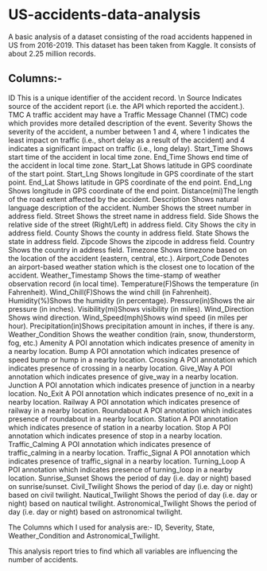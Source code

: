 # US-accidents-data-analysis
A basic analysis of a dataset consisting of the road accidents happened in US from 2016-2019. This dataset has been taken from Kaggle.
It consists of about 2.25 million records.

## Columns:-
ID This is a unique identifier of the accident record. \n
Source Indicates source of the accident report (i.e. the API which reported the accident.).
TMC A traffic accident may have a Traffic Message Channel (TMC) code which provides more detailed description of the event.
Severity Shows the severity of the accident, a number between 1 and 4, where 1 indicates the least impact on traffic (i.e., short delay as a result of the accident) and 4 indicates a significant impact on traffic (i.e., long delay).
Start_Time Shows start time of the accident in local time zone.
End_Time Shows end time of the accident in local time zone.
Start_Lat Shows latitude in GPS coordinate of the start point.
Start_Lng Shows longitude in GPS coordinate of the start point.
End_Lat Shows latitude in GPS coordinate of the end point.
End_Lng Shows longitude in GPS coordinate of the end point.
Distance(mi)The length of the road extent affected by the accident.
Description Shows natural language description of the accident.
Number Shows the street number in address field.
Street Shows the street name in address field.
Side Shows the relative side of the street (Right/Left) in address field.
City Shows the city in address field.
County Shows the county in address field.
State Shows the state in address field.
Zipcode Shows the zipcode in address field.
Country Shows the country in address field.
Timezone Shows timezone based on the location of the accident (eastern, central, etc.).
Airport_Code Denotes an airport-based weather station which is the closest one to location of the accident.
Weather_Timestamp Shows the time-stamp of weather observation record (in local time).
Temperature(F)Shows the temperature (in Fahrenheit).
Wind_Chill(F)Shows the wind chill (in Fahrenheit).
Humidity(%)Shows the humidity (in percentage).
Pressure(in)Shows the air pressure (in inches).
Visibility(mi)Shows visibility (in miles).
Wind_Direction Shows wind direction.
Wind_Speed(mph)Shows wind speed (in miles per hour).
Precipitation(in)Shows precipitation amount in inches, if there is any.
Weather_Condition Shows the weather condition (rain, snow, thunderstorm, fog, etc.)
Amenity A POI annotation which indicates presence of amenity in a nearby location.
Bump A POI annotation which indicates presence of speed bump or hump in a nearby location.
Crossing A POI annotation which indicates presence of crossing in a nearby location.
Give_Way A POI annotation which indicates presence of give_way in a nearby location.
Junction A POI annotation which indicates presence of junction in a nearby location.
No_Exit A POI annotation which indicates presence of no_exit in a nearby location.
Railway A POI annotation which indicates presence of railway in a nearby location.
Roundabout A POI annotation which indicates presence of roundabout in a nearby location.
Station A POI annotation which indicates presence of station in a nearby location.
Stop A POI annotation which indicates presence of stop in a nearby location.
Traffic_Calming A POI annotation which indicates presence of traffic_calming in a nearby location.
Traffic_Signal A POI annotation which indicates presence of traffic_signal in a nearby location.
Turning_Loop A POI annotation which indicates presence of turning_loop in a nearby location.
Sunrise_Sunset Shows the period of day (i.e. day or night) based on sunrise/sunset.
Civil_Twilight Shows the period of day (i.e. day or night) based on civil twilight.
Nautical_Twilight Shows the period of day (i.e. day or night) based on nautical twilight.
Astronomical_Twilight Shows the period of day (i.e. day or night) based on astronomical twilight.

The Columns which I used for analysis are:- ID, Severity, State, Weather_Condition and Astronomical_Twilight.

This analysis report tries to find which all variables are influencing the number of accidents.
